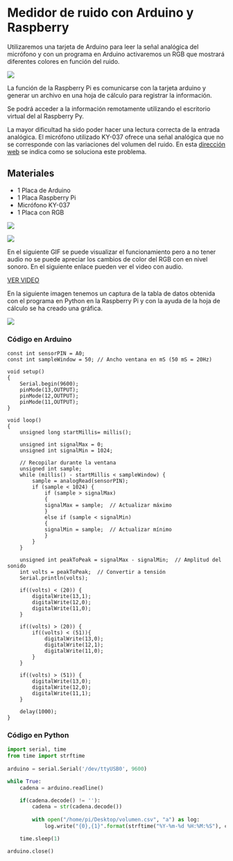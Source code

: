 # Medidor de ruido con Arduino y Raspberry 

Utilizaremos una tarjeta de Arduino para leer la señal analógica del micrófono y con un programa en Arduino activaremos un RGB que mostrará diferentes colores en función del ruido.

![](Medidor_sonido.gif)

La función de la Raspberry Pi es comunicarse con la tarjeta arduino y generar un archivo en una hoja de cálculo para registrar la información.

Se podrá acceder a la información remotamente utilizando el escritorio virtual del al Raspberry Py.

La mayor dificultad ha sido poder hacer una lectura correcta de la entrada analógica. El micrófono utilizado KY-037 ofrece una señal analógica que no se corresponde con las variaciones del volumen del ruido. En esta [dirección web](https://www.luisllamas.es/medir-sonido-con-arduino-y-microfono-amplificado-max9812/) se indica como se soluciona este problema.

## Materiales

- 1 Placa de Arduino
- 1 Placa Raspberry Pi
- Micrófono KY-037
- 1 Placa con RGB

![](Arduino_Raspberry.jpg)

![](Arduino_RGB_KY037.jpg)

En el siguiente GIF se puede visualizar el funcionamiento pero a no tener audio no se puede apreciar los cambios de color del RGB con en nivel sonoro. En el siguiente enlace pueden ver el video con audio.

[VER VIDEO](https://github.com/pepegarcia125/Practicas/blob/master/Medidor-Sonido/Medidor-de-sonido.mp4)

En la siguiente imagen tenemos un captura de la tabla de datos obtenida con el programa en Python en la Raspberry Pi y con la ayuda de la hoja de cálculo se ha creado una gráfica.

![](Datos_Gráfica.png)

### Código en Arduino

```arduino
const int sensorPIN = A0;
const int sampleWindow = 50; // Ancho ventana en mS (50 mS = 20Hz)
 
void setup() 
{
    Serial.begin(9600);
    pinMode(13,OUTPUT);
    pinMode(12,OUTPUT);
    pinMode(11,OUTPUT);
}
 
void loop() 
{
    unsigned long startMillis= millis();

    unsigned int signalMax = 0;
    unsigned int signalMin = 1024;

    // Recopilar durante la ventana
    unsigned int sample;
    while (millis() - startMillis < sampleWindow) {
        sample = analogRead(sensorPIN);
        if (sample < 1024) {
            if (sample > signalMax)
            {
            signalMax = sample;  // Actualizar máximo
            }
            else if (sample < signalMin)
            {
            signalMin = sample;  // Actualizar mínimo
            }
        }
    }

    unsigned int peakToPeak = signalMax - signalMin;  // Amplitud del sonido
    int volts = peakToPeak;  // Convertir a tensión
    Serial.println(volts);

    if((volts) < (20)) {
        digitalWrite(13,1);
        digitalWrite(12,0);
        digitalWrite(11,0);
    }

    if((volts) > (20)) {
        if((volts) < (51)){
            digitalWrite(13,0);
            digitalWrite(12,1);
            digitalWrite(11,0);
        }
    }

    if((volts) > (51)) {
        digitalWrite(13,0);
        digitalWrite(12,0);
        digitalWrite(11,1);
    }

    delay(1000);
}
```

### Código en Python

```python
import serial, time
from time import strftime
 
arduino = serial.Serial('/dev/ttyUSB0', 9600)

while True:
    cadena = arduino.readline()

    if(cadena.decode() != ''):
        cadena = str(cadena.decode())
       
        with open("/home/pi/Desktop/volumen.csv", "a") as log:
            log.write("{0},{1}".format(strftime("%Y-%m-%d %H:%M:%S"), cadena))

    time.sleep(1)

arduino.close()
```
